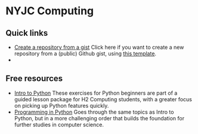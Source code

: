 # NYJC Computing

## Quick links

- [Create a repository from a gist](https://github.com/new?template_name=repo-from-gist&template_owner=nyjc-computing)
  Click here if you want to create a new repository from a (public) Github gist, using [this template](https://github.com/nyjc-computing/repo-from-gist).
- 

## Free resources

- [Intro to Python](https://github.com/nyjc-computing/intro-to-python)
  These exercises for Python beginners are part of a guided lesson package for H2 Computing students, with a greater focus on picking up Python features quickly.
- [Programming in Python](https://github.com/nyjc-computing/programming-in-python)
  Goes through the same topics as Intro to Python, but in a more challenging order that builds the foundation for further studies in computer science.
